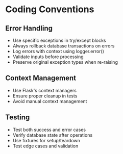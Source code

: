 # Coding Conventions

## Error Handling
- Use specific exceptions in try/except blocks
- Always rollback database transactions on errors
- Log errors with context using logger.error()
- Validate inputs before processing
- Preserve original exception types when re-raising

## Context Management
- Use Flask's context managers
- Ensure proper cleanup in tests
- Avoid manual context management

## Testing
- Test both success and error cases
- Verify database state after operations
- Use fixtures for setup/teardown
- Test edge cases and validation

